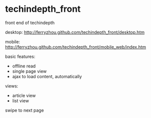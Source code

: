 techindepth_front
=================

front end of techindepth

desktop: http://ferryzhou.github.com/techindepth_front/desktop.htm

mobile: http://ferryzhou.github.com/techindepth_front/mobile_web/index.htm

basic features: 
- offline read
- single page view
- ajax to load content, automatically

views:
- article view
- list view

swipe to next page

